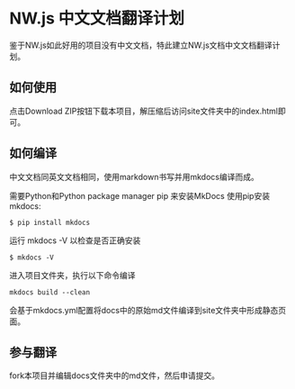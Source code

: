 # NW.js 中文文档翻译计划
鉴于NW.js如此好用的项目没有中文文档，特此建立NW.js文档中文文档翻译计划。

## 如何使用
点击Download ZIP按钮下载本项目，解压缩后访问site文件夹中的index.html即可。

## 如何编译
中文文档同英文文档相同，使用markdown书写并用mkdocs编译而成。

需要Python和Python package manager pip 来安装MkDocs
使用pip安装mkdocs:
```
$ pip install mkdocs
```
运行 mkdocs -V 以检查是否正确安装
```
$ mkdocs -V
```
进入项目文件夹，执行以下命令编译
```
mkdocs build --clean
```
会基于mkdocs.yml配置将docs中的原始md文件编译到site文件夹中形成静态页面。

## 参与翻译
fork本项目并编辑docs文件夹中的md文件，然后申请提交。 
